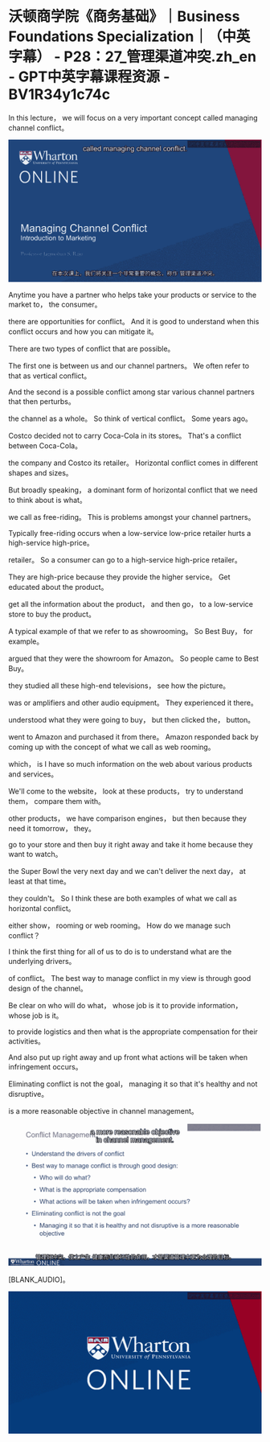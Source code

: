# 沃顿商学院《商务基础》｜Business Foundations Specialization｜（中英字幕） - P28：27_管理渠道冲突.zh_en - GPT中英字幕课程资源 - BV1R34y1c74c

 In this lecture， we will focus on a very important concept called managing channel conflict。



![](img/4c34464b69e540c381dbf58375070013_1.png)

 Anytime you have a partner who helps take your products or service to the market to， the consumer。

 there are opportunities for conflict。 And it is good to understand when this conflict occurs and how you can mitigate it。

 There are two types of conflict that are possible。

 The first one is between us and our channel partners。 We often refer to that as vertical conflict。

 And the second is a possible conflict among star various channel partners that then perturbs。

 the channel as a whole。 So think of vertical conflict。 Some years ago。

 Costco decided not to carry Coca-Cola in its stores。 That's a conflict between Coca-Cola。

 the company and Costco its retailer。 Horizontal conflict comes in different shapes and sizes。

 But broadly speaking， a dominant form of horizontal conflict that we need to think about is what。

 we call as free-riding。 This is problems amongst your channel partners。

 Typically free-riding occurs when a low-service low-price retailer hurts a high-service high-price。

 retailer。 So a consumer can go to a high-service high-price retailer。

 They are high-price because they provide the higher service。 Get educated about the product。

 get all the information about the product， and then go， to a low-service store to buy the product。

 A typical example of that we refer to as showrooming。 So Best Buy， for example。

 argued that they were the showroom for Amazon。 So people came to Best Buy。

 they studied all these high-end televisions， see how the picture。

 was or amplifiers and other audio equipment。 They experienced it there。

 understood what they were going to buy， but then clicked the， button。

 went to Amazon and purchased it from there。 Amazon responded back by coming up with the concept of what we call as web rooming。

 which， is I have so much information on the web about various products and services。

 We'll come to the website， look at these products， try to understand them， compare them with。

 other products， we have comparison engines， but then because they need it tomorrow， they。

 go to your store and then buy it right away and take it home because they want to watch。

 the Super Bowl the very next day and we can't deliver the next day， at least at that time。

 they couldn't。 So I think these are both examples of what we call as horizontal conflict。

 either show， rooming or web rooming。 How do we manage such conflict？

 I think the first thing for all of us to do is to understand what are the underlying drivers。

 of conflict。 The best way to manage conflict in my view is through good design of the channel。

 Be clear on who will do what， whose job is it to provide information， whose job is it。

 to provide logistics and then what is the appropriate compensation for their activities。

 And also put up right away and up front what actions will be taken when infringement occurs。

 Eliminating conflict is not the goal， managing it so that it's healthy and not disruptive。

 is a more reasonable objective in channel management。



![](img/4c34464b69e540c381dbf58375070013_3.png)

 [BLANK_AUDIO]。

![](img/4c34464b69e540c381dbf58375070013_5.png)
